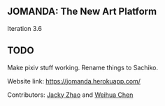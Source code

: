 ## JOMANDA: The New Art Platform
Iteration 3.6
## TODO
Make pixiv stuff working.
Rename things to Sachiko.

Website link: https://jomanda.herokuapp.com/

Contributors: [Jacky Zhao](https://github.com/jazhao1) and [Weihua Chen](https://github.com/tenkuunoyoake)
